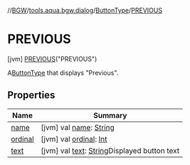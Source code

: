 //[BGW](../../../../index.md)/[tools.aqua.bgw.dialog](../../index.md)/[ButtonType](../index.md)/[PREVIOUS](index.md)



# PREVIOUS  
 [jvm] [PREVIOUS](index.md)("PREVIOUS")  


A[ButtonType](../index.md) that displays "Previous".

   


## Properties  
  
|  Name |  Summary | 
|---|---|
| <a name="tools.aqua.bgw.dialog/ButtonType.PREVIOUS/name/#/PointingToDeclaration/"></a>[name](name.md)| <a name="tools.aqua.bgw.dialog/ButtonType.PREVIOUS/name/#/PointingToDeclaration/"></a> [jvm] val [name](name.md): [String](https://kotlinlang.org/api/latest/jvm/stdlib/kotlin/-string/index.html)   <br>|
| <a name="tools.aqua.bgw.dialog/ButtonType.PREVIOUS/ordinal/#/PointingToDeclaration/"></a>[ordinal](ordinal.md)| <a name="tools.aqua.bgw.dialog/ButtonType.PREVIOUS/ordinal/#/PointingToDeclaration/"></a> [jvm] val [ordinal](ordinal.md): [Int](https://kotlinlang.org/api/latest/jvm/stdlib/kotlin/-int/index.html)   <br>|
| <a name="tools.aqua.bgw.dialog/ButtonType.PREVIOUS/text/#/PointingToDeclaration/"></a>[text](text.md)| <a name="tools.aqua.bgw.dialog/ButtonType.PREVIOUS/text/#/PointingToDeclaration/"></a> [jvm] val [text](text.md): [String](https://kotlinlang.org/api/latest/jvm/stdlib/kotlin/-string/index.html)Displayed button text   <br>|

